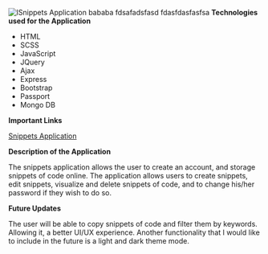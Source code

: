 ![ISnippets Application](https://i.imgur.com/vSuKcMU.png)
bababa
fdsafadsfasd
fdasfdasfasfsa
**Technologies used for the Application**

- HTML
- SCSS
- JavaScript
- JQuery
- Ajax
- Express
- Bootstrap
- Passport
- Mongo DB

**Important Links**

[Snippets Application ](https://github.com/lenilunderman/snippets-client)

**Description of the Application**

The snippets application allows the user to create an account, and storage snippets of code online. The application allows users to create snippets, edit snippets, visualize and delete snippets of code, and to change his/her password if they wish to do so.

**Future Updates**

The user will be able to copy snippets of code and filter them by keywords. Allowing it, a better UI/UX experience. Another functionality that I would like to include in the future is a light and dark theme mode.
